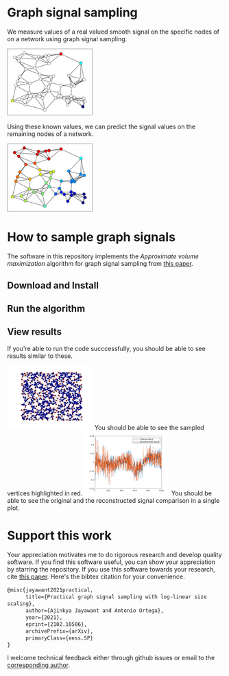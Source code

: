 # Graph signal sampling

We measure values of a real valued smooth signal on the specific nodes of on a network using graph signal sampling.

<img src="figures/samples.png" alt="" width="200">

Using these known values, we can predict the signal values on the remaining nodes of a network.

<img src="figures/signal.png" alt="" width="200">

# How to sample graph signals

The software in this repository implements the *Approximate volume maximization* algorithm for graph signal sampling from [this paper](https://arxiv.org/abs/2102.10506).

## Download and Install


## Run the algorithm


## View results
If you're able to run the code succcessfully, you should be able to see results similar to these.

<img src="figures/samples_from_simulation.png" alt="" width="200">
You should be able to see the sampled vertices highlighted in red.

<img src="figures/original_reconstructed_signal_superimpose.png" alt="" width="200">
You should be able to see the original and the reconstructed signal comparison in a single plot.

# Support this work

Your appreciation motivates me to do rigorous research and develop quality software. If you find this software useful, you can show your appreciation by starring the repository. If you use this software towards your research, cite [this paper](https://arxiv.org/abs/2102.10506). Here's the bibtex citation for your convenience.

```
@misc{jayawant2021practical,
      title={Practical graph signal sampling with log-linear size scaling},
      author={Ajinkya Jayawant and Antonio Ortega},
      year={2021},
      eprint={2102.10506},
      archivePrefix={arXiv},
      primaryClass={eess.SP}
}
```

I welcome technical feedback either through github issues or email to the [corresponding author](https://arxiv.org/pdf/2102.10506.pdf).